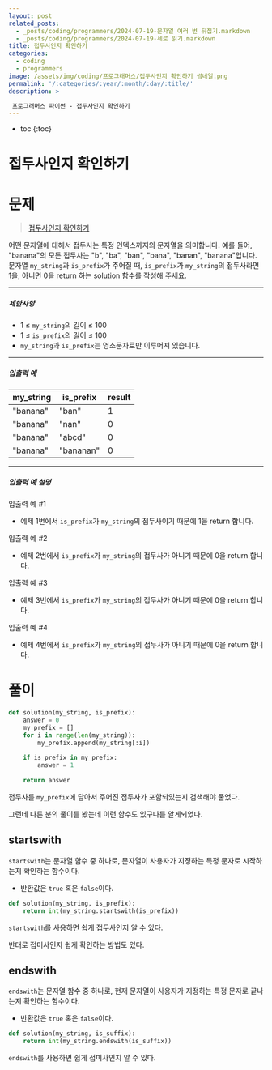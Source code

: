 ```yaml
---
layout: post
related_posts: 
  - _posts/coding/programmers/2024-07-19-문자열 여러 번 뒤집기.markdown
  - _posts/coding/programmers/2024-07-19-세로 읽기.markdown
title: 접두사인지 확인하기
categories:
  - coding
  - programmers
image: /assets/img/coding/프로그래머스/접두사인지 확인하기 썸네일.png
permalink: '/:categories/:year/:month/:day/:title/'
description: >

 프로그래머스 파이썬 - 접두사인지 확인하기
---
```


* toc
{:toc}

# 접두사인지 확인하기

# 문제

> <a href="https://school.programmers.co.kr/learn/courses/30/lessons/181906">접두사인지 확인하기</a>

어떤 문자열에 대해서 접두사는 특정 인덱스까지의 문자열을 의미합니다. 예를 들어, "banana"의 모든 접두사는 "b", "ba", "ban", "bana", "banan", "banana"입니다.  
문자열 `my_string`과 `is_prefix`가 주어질 때, `is_prefix`가 `my_string`의 접두사라면 1을, 아니면 0을 return 하는 solution 함수를 작성해 주세요.

---

##### 제한사항

[](https://github.com/springhana/CodingTest_python/edit/master/%ED%94%84%EB%A1%9C%EA%B7%B8%EB%9E%98%EB%A8%B8%EC%8A%A4/0/181906.%E2%80%85%EC%A0%91%EB%91%90%EC%82%AC%EC%9D%B8%EC%A7%80%E2%80%85%ED%99%95%EC%9D%B8%ED%95%98%EA%B8%B0/README.md#%EC%A0%9C%ED%95%9C%EC%82%AC%ED%95%AD)

- 1 ≤ `my_string`의 길이 ≤ 100
- 1 ≤ `is_prefix`의 길이 ≤ 100
- `my_string`과 `is_prefix`는 영소문자로만 이루어져 있습니다.

---

##### 입출력 예

[](https://github.com/springhana/CodingTest_python/edit/master/%ED%94%84%EB%A1%9C%EA%B7%B8%EB%9E%98%EB%A8%B8%EC%8A%A4/0/181906.%E2%80%85%EC%A0%91%EB%91%90%EC%82%AC%EC%9D%B8%EC%A7%80%E2%80%85%ED%99%95%EC%9D%B8%ED%95%98%EA%B8%B0/README.md#%EC%9E%85%EC%B6%9C%EB%A0%A5-%EC%98%88)

|my_string|is_prefix|result|
|---|---|---|
|"banana"|"ban"|1|
|"banana"|"nan"|0|
|"banana"|"abcd"|0|
|"banana"|"bananan"|0|

---

##### 입출력 예 설명

[](https://github.com/springhana/CodingTest_python/edit/master/%ED%94%84%EB%A1%9C%EA%B7%B8%EB%9E%98%EB%A8%B8%EC%8A%A4/0/181906.%E2%80%85%EC%A0%91%EB%91%90%EC%82%AC%EC%9D%B8%EC%A7%80%E2%80%85%ED%99%95%EC%9D%B8%ED%95%98%EA%B8%B0/README.md#%EC%9E%85%EC%B6%9C%EB%A0%A5-%EC%98%88-%EC%84%A4%EB%AA%85)

입출력 예 #1

- 예제 1번에서 `is_prefix`가 `my_string`의 접두사이기 때문에 1을 return 합니다.

입출력 예 #2

- 예제 2번에서 `is_prefix`가 `my_string`의 접두사가 아니기 때문에 0을 return 합니다.

입출력 예 #3

- 예제 3번에서 `is_prefix`가 `my_string`의 접두사가 아니기 때문에 0을 return 합니다.

입출력 예 #4

- 예제 4번에서 `is_prefix`가 `my_string`의 접두사가 아니기 때문에 0을 return 합니다.
# 풀이

```python
def solution(my_string, is_prefix):
    answer = 0
    my_prefix = []
    for i in range(len(my_string)):
        my_prefix.append(my_string[:i])
    
    if is_prefix in my_prefix:
        answer = 1
        
    return answer
```

접두사를 `my_prefix`에 담아서 주어진 접두사가 포함되있는지 검색해야 풀었다.

그런데 다른 분의 풀이를 봤는데 이런 함수도 있구나를 알게되었다.

## startswith

`startswith`는 문자열 함수 중 하나로, 문자열이 사용자가 지정하는 특정 문자로 시작하는지 확인하는 함수이다.

- 반환값은 `true` 혹은 `false`이다.

```python
def solution(my_string, is_prefix):
    return int(my_string.startswith(is_prefix))
```

`startswith`를 사용하면 쉽게 접두사인지 알 수 있다.

반대로 접미사인지 쉽게 확인하는 방법도 있다.
## endswith

`endswith`는 문자열 함수 중 하나로, 현재 문자열이 사용자가 지정하는 특정 문자로 끝나는지 확인하는 함수이다.

- 반환값은 `true` 혹은 `false`이다.

```python
def solution(my_string, is_suffix):
    return int(my_string.endswith(is_suffix))
```

`endswith`를 사용하면 쉽게 접미사인지 알 수 있다.
